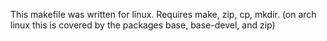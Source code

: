 This makefile was written for linux. Requires make, zip, cp, mkdir. (on arch linux this is covered by the packages base, base-devel, and zip)
